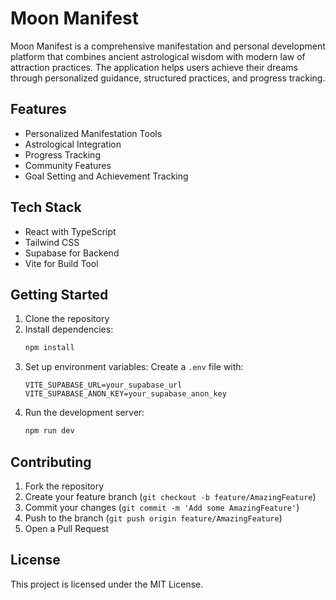 # Moon Manifest

Moon Manifest is a comprehensive manifestation and personal development platform that combines ancient astrological wisdom with modern law of attraction practices. The application helps users achieve their dreams through personalized guidance, structured practices, and progress tracking.

## Features

- Personalized Manifestation Tools
- Astrological Integration
- Progress Tracking
- Community Features
- Goal Setting and Achievement Tracking

## Tech Stack

- React with TypeScript
- Tailwind CSS
- Supabase for Backend
- Vite for Build Tool

## Getting Started

1. Clone the repository
2. Install dependencies:
   ```bash
   npm install
   ```
3. Set up environment variables:
   Create a `.env` file with:
   ```
   VITE_SUPABASE_URL=your_supabase_url
   VITE_SUPABASE_ANON_KEY=your_supabase_anon_key
   ```
4. Run the development server:
   ```bash
   npm run dev
   ```

## Contributing

1. Fork the repository
2. Create your feature branch (`git checkout -b feature/AmazingFeature`)
3. Commit your changes (`git commit -m 'Add some AmazingFeature'`)
4. Push to the branch (`git push origin feature/AmazingFeature`)
5. Open a Pull Request

## License

This project is licensed under the MIT License.